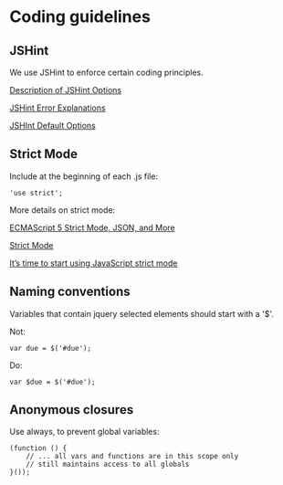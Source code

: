 # Coding guidelines

## JSHint

We use JSHint to enforce certain coding principles.

[Description of JSHint Options](http://www.jshint.com/docs/options/)

[JSHint Error Explanations](http://jslinterrors.com/)

[JSHInt Default Options](https://github.com/jshint/jshint/blob/master/examples/.jshintrc)


## Strict Mode
Include at the beginning of each .js file:

    'use strict';

More details on strict mode:

[ECMAScript 5 Strict Mode, JSON, and More](http://ejohn.org/blog/ecmascript-5-strict-mode-json-and-more/)

[Strict Mode ](https://developer.mozilla.org/en-US/docs/Web/JavaScript/Reference/Functions_and_function_scope/Strict_mode)

[It’s time to start using JavaScript strict mode](http://www.nczonline.net/blog/2012/03/13/its-time-to-start-using-javascript-strict-mode/)

## Naming conventions

Variables that contain jquery selected elements should start with a '$'.

Not:

    var due = $('#due');

Do:

    var $due = $('#due');

## Anonymous closures

Use  always, to prevent global variables:

    (function () {
        // ... all vars and functions are in this scope only
        // still maintains access to all globals
    }());